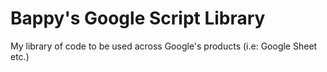 # Bappy's Google Script Library
My library of code to be used across Google's products (i.e: Google Sheet etc.)
